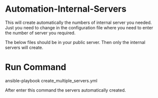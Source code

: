 # Automation-Internal-Servers
This will create automatically the numbers of internal server you needed. Just you need to change in the configuration file where you need to enter the number of server you required. 

The below files should be in your public server. Then only the internal servers will create.
# Run Command 

ansible-playbook create_multiple_servers.yml

After enter this command the servers automatically created.
